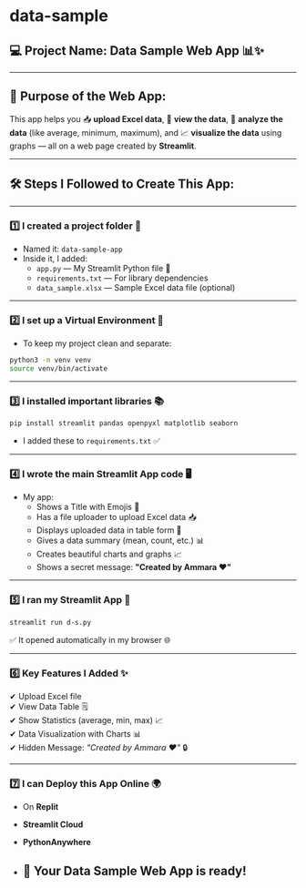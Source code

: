 # data-sample
## 💻 **Project Name:** Data Sample Web App 📊✨

---

## 🌟 **Purpose of the Web App:**
This app helps you 📥 **upload Excel data**, 📑 **view the data**, 🧮 **analyze the data** (like average, minimum, maximum), and 📈 **visualize the data** using graphs — all on a web page created by **Streamlit**.

---

## 🛠 **Steps I Followed to Create This App:**

---

### 1️⃣ **I created a project folder 📂**
- Named it: `data-sample-app`
- Inside it, I added:
  - `app.py` — My Streamlit Python file 🐍
  - `requirements.txt` — For library dependencies
  - `data_sample.xlsx` — Sample Excel data file (optional)

---

### 2️⃣ **I set up a Virtual Environment 🐍**
- To keep my project clean and separate:
```bash
python3 -m venv venv
source venv/bin/activate
```

---

### 3️⃣ **I installed important libraries 📚**
```bash
pip install streamlit pandas openpyxl matplotlib seaborn
```
- I added these to `requirements.txt` ✅

---

### 4️⃣ **I wrote the main Streamlit App code 🖥️**
- My app:
  - Shows a Title with Emojis 🎉
  - Has a file uploader to upload Excel data 📥
  - Displays uploaded data in table form 📝
  - Gives a data summary (mean, count, etc.) 📊
  - Creates beautiful charts and graphs 📈
  - Shows a secret message: **"Created by Ammara ❤️"**

---

### 5️⃣ **I ran my Streamlit App 🚀**
```bash
streamlit run d-s.py
```
✅ It opened automatically in my browser 🌐

---

### 6️⃣ **Key Features I Added ✨**
✔ Upload Excel file  
✔ View Data Table 🗒  
✔ Show Statistics (average, min, max) 📈  
✔ Data Visualization with Charts 📊  
✔ Hidden Message: _"Created by Ammara ❤️"_ 🔒

---

### 7️⃣ **I can Deploy this App Online 🌍**
- On **Replit**
- **Streamlit Cloud**
- **PythonAnywhere**

- ## 🎉 **Your Data Sample Web App is ready!**

